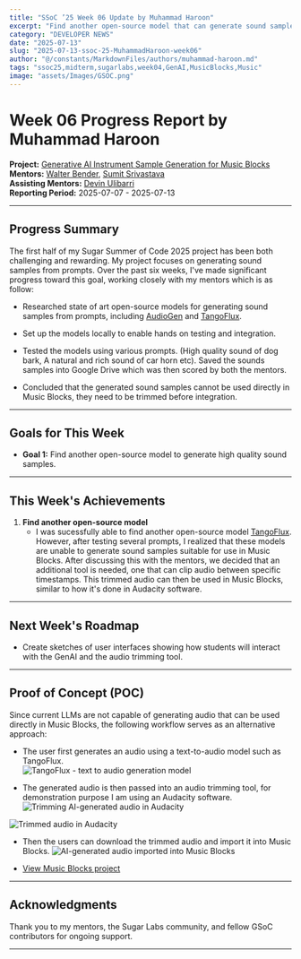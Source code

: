 ```yaml
---
title: "SSoC ’25 Week 06 Update by Muhammad Haroon"
excerpt: "Find another open-source model that can generate sound samples from prompts."
category: "DEVELOPER NEWS"
date: "2025-07-13"
slug: "2025-07-13-ssoc-25-MuhammadHaroon-week06"
author: "@/constants/MarkdownFiles/authors/muhammad-haroon.md"
tags: "ssoc25,midterm,sugarlabs,week04,GenAI,MusicBlocks,Music"
image: "assets/Images/GSOC.png"
---
```


<!-- markdownlint-disable -->

# Week 06 Progress Report by Muhammad Haroon

**Project:** [Generative AI Instrument Sample Generation for Music Blocks](https://github.com/sugarlabs/GSoC/blob/master/Ideas-2025.md#Generative-AI-Instrument-Sample-Generation-for-Music-Blocks)  
**Mentors:** [Walter Bender](https://github.com/walterbender), [Sumit Srivastava](https://github.com/sum2it)  
**Assisting Mentors:** [Devin Ulibarri](https://github.com/pikurasa)  
**Reporting Period:** 2025-07-07 - 2025-07-13  

---

## Progress Summary

The first half of my Sugar Summer of Code 2025 project has been both challenging and rewarding. My project focuses on generating sound samples from prompts. Over the past six weeks, I've made significant progress toward this goal, working closely with my mentors which is as follow:

- Researched state of art open-source models for generating sound samples from prompts, including [AudioGen](https://audiocraft.metademolab.com/audiogen.html) and [TangoFlux](https://huggingface.co/spaces/declare-lab/TangoFlux).

- Set up the models locally to enable hands on testing and integration.

- Tested the models using various prompts. (High quality sound of dog bark, A natural and rich sound of car horn etc). Saved the sounds samples into Google Drive which was then scored by both the mentors.

- Concluded that the generated sound samples cannot be used directly in Music Blocks, they need to be trimmed before integration.

---

## Goals for This Week

- **Goal 1:** Find another open-source model to generate high quality sound samples.

---

## This Week's Achievements

1. **Find another open-source model**  
   - I was sucessfully able to find another open-source model [TangoFlux](https://huggingface.co/spaces/declare-lab/TangoFlux). However, after testing several prompts, I realized that these models are unable to generate sound samples suitable for use in Music Blocks. After discussing this with the mentors, we decided that an additional tool is needed, one that can clip audio between specific timestamps. This trimmed audio can then be used in Music Blocks, similar to how it's done in Audacity software.

---

## Next Week's Roadmap

- Create sketches of user interfaces showing how students will interact with the GenAI and the audio trimming tool.

---

## Proof of Concept (POC)

Since current LLMs are not capable of generating audio that can be used directly in Music Blocks, the following workflow serves as an alternative approach:

- The user first generates an audio using a text-to-audio model such as TangoFlux.  
![TangoFlux - text to audio generation model](/assets/Developers/Muhammad%20Haroon/TangoFlux%20-%20Text%20to%20Audio%20Generation%20Model.png)

- The generated audio is then passed into an audio trimming tool, for demonstration purpose I am using an Audacity software.
![Trimming AI-generated audio in Audacity](/assets/Developers/Muhammad%20Haroon/Trimming%20AI%20generated%20audio%20in%20Audacity.png)

![Trimmed audio in Audacity](/assets/Developers/Muhammad%20Haroon/Trimmed%20audio%20in%20Audacity.png)

- Then the users can download the trimmed audio and import it into Music Blocks.
![AI-generated audio imported into Music Blocks](/assets/Developers/Muhammad%20Haroon/AI%20generated%20audio%20in%20Music%20Blocks.png)

- [View Music Blocks project](/assets/Developers/Muhammad%20Haroon/Muisc%20Blocks%20project.html)

---

## Acknowledgments

Thank you to my mentors, the Sugar Labs community, and fellow GSoC contributors for ongoing support.

---
